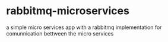 # rabbitmq-microservices
a simple micro services app with a rabbitmq implementation for comunnication bettween the micro services
